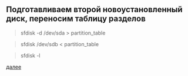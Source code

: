 ## Подготавливаем второй новоустановленный диск, переносим таблицу разделов

> sfdisk -d /dev/sda > partition_table

> sfdisk /dev/sdb < partition_table

> sfdisk -l

[далее](2.CreatingRAID.md)

